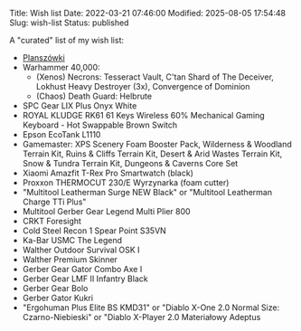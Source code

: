 Title: Wish list
Date: 2022-03-21 07:46:00
Modified: 2025-08-05 17:54:48
Slug: wish-list
Status: published

A "curated" list of my wish list:

-   [Planszówki](https://planszeo.pl/lista-zakupow?username=fgorczynski)
-   Warhammer 40,000:
    -   (Xenos) Necrons: Tesseract Vault, C'tan Shard of The Deceiver, Lokhust Heavy Destroyer (3x), Convergence of Dominion
    -   (Chaos) Death Guard: Helbrute
-   SPC Gear LIX Plus Onyx White
-   ROYAL KLUDGE RK61 61 Keys Wireless 60% Mechanical Gaming Keyboard - Hot Swappable Brown Switch
-   Epson EcoTank L1110
-   Gamemaster: XPS Scenery Foam Booster Pack, Wilderness & Woodland Terrain Kit, Ruins & Cliffs Terrain Kit, Desert & Arid Wastes Terrain Kit, Snow & Tundra Terrain Kit, Dungeons & Caverns Core Set
-   Xiaomi Amazfit T-Rex Pro Smartwatch (black)
-   Proxxon THERMOCUT 230/E Wyrzynarka (foam cutter)
-   "Multitool Leatherman Surge NEW Black" or "Multitool Leatherman Charge TTi Plus"
-   Multitool Gerber Gear Legend Multi Plier 800
-   CRKT Foresight
-   Cold Steel Recon 1 Spear Point S35VN
-   Ka-Bar USMC The Legend
-   Walther Outdoor Survival OSK I
-   Walther Premium Skinner
-   Gerber Gear Gator Combo Axe I
-   Gerber Gear LMF II Infantry Black
-   Gerber Gear Bolo
-   Gerber Gator Kukri
-   "Ergohuman Plus Elite BS KMD31" or "Diablo X-One 2.0 Normal Size: Czarno-Niebieski" or "Diablo X-Player 2.0 Materiałowy Adeptus
